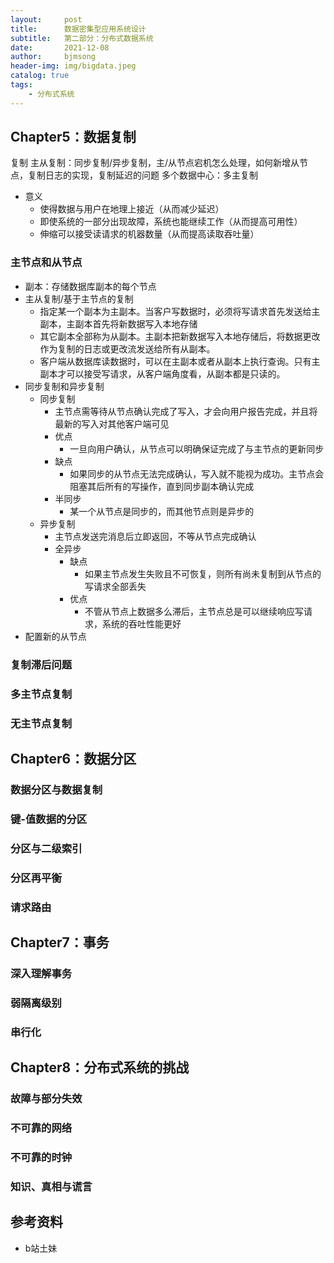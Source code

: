 ```yaml
---
layout:     post
title:      数据密集型应用系统设计
subtitle:   第二部分：分布式数据系统
date:       2021-12-08
author:     bjmsong
header-img: img/bigdata.jpeg
catalog: true
tags:
    - 分布式系统
---
```

## Chapter5：数据复制
复制
    主从复制：同步复制/异步复制，主/从节点宕机怎么处理，如何新增从节点，复制日志的实现，复制延迟的问题
    多个数据中心：多主复制
- 意义
    - 使得数据与用户在地理上接近（从而减少延迟）
    - 即使系统的一部分出现故障，系统也能继续工作（从而提高可用性）
    - 伸缩可以接受读请求的机器数量（从而提高读取吞吐量）
### 主节点和从节点
- 副本：存储数据库副本的每个节点
- 主从复制/基于主节点的复制
    - 指定某一个副本为主副本。当客户写数据时，必须将写请求首先发送给主副本，主副本首先将新数据写入本地存储
    - 其它副本全部称为从副本。主副本把新数据写入本地存储后，将数据更改作为复制的日志或更改流发送给所有从副本。
    - 客户端从数据库读数据时，可以在主副本或者从副本上执行查询。只有主副本才可以接受写请求，从客户端角度看，从副本都是只读的。
- 同步复制和异步复制
    - 同步复制
        - 主节点需等待从节点确认完成了写入，才会向用户报告完成，并且将最新的写入对其他客户端可见
        - 优点
            - 一旦向用户确认，从节点可以明确保证完成了与主节点的更新同步
        - 缺点
            - 如果同步的从节点无法完成确认，写入就不能视为成功。主节点会阻塞其后所有的写操作，直到同步副本确认完成
        - 半同步
            - 某一个从节点是同步的，而其他节点则是异步的
    - 异步复制
        - 主节点发送完消息后立即返回，不等从节点完成确认
        - 全异步
            - 缺点
                - 如果主节点发生失败且不可恢复，则所有尚未复制到从节点的写请求全部丢失
            - 优点
                - 不管从节点上数据多么滞后，主节点总是可以继续响应写请求，系统的吞吐性能更好
- 配置新的从节点
### 复制滞后问题
### 多主节点复制
### 无主节点复制

## Chapter6：数据分区
### 数据分区与数据复制
### 键-值数据的分区
### 分区与二级索引
### 分区再平衡
### 请求路由

## Chapter7：事务
### 深入理解事务
### 弱隔离级别
### 串行化

## Chapter8：分布式系统的挑战
### 故障与部分失效
### 不可靠的网络
### 不可靠的时钟
### 知识、真相与谎言

## 参考资料
- b站土妹
